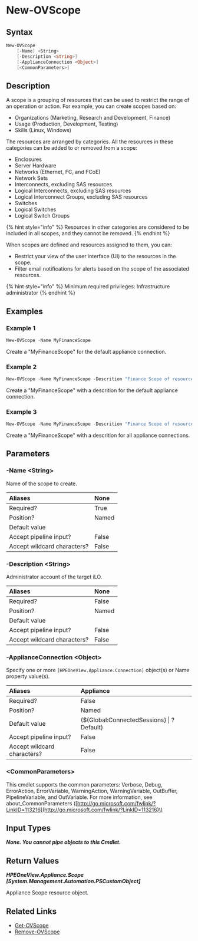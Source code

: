 ﻿---
description: Create new Scope.
---

# New-OVScope

## Syntax

```powershell
New-OVScope
    [-Name] <String>
    [-Description <String>]
    [-ApplianceConnection <Object>]
    [<CommonParameters>]
```

## Description

A scope is a grouping of resources that can be used to restrict the range of an operation or action. For example, you can create scopes based on:

* Organizations (Marketing, Research and Development, Finance)
* Usage (Production, Development, Testing)
* Skills (Linux, Windows)

The resources are arranged by categories. All the resources in these categories can be added to or removed from a scope:

* Enclosures
* Server Hardware
* Networks (Ethernet, FC, and FCoE)
* Network Sets
* Interconnects, excluding SAS resources
* Logical Interconnects, excluding SAS resources
* Logical Interconnect Groups, excluding SAS resources
* Switches
* Logical Switches
* Logical Switch Groups

{% hint style="info" %}
Resources in other categories are considered to be included in all scopes, and they cannot be removed.
{% endhint %}


When scopes are defined and resources assigned to them, you can:

* Restrict your view of the user interface (UI) to the resources in the scope.
* Filter email notifications for alerts based on the scope of the associated resources.

{% hint style="info" %}
Minimum required privileges: Infrastructure administrator
{% endhint %}

## Examples

###  Example 1 

```powershell
New-OVScope -Name MyFinanceScope
```

Create a "MyFinanceScope" for the default appliance connection.

###  Example 2 

```powershell
New-OVScope -Name MyFinanceScope -Descrition "Finance Scope of resources"
```

Create a "MyFinanceScope" with a descrition for the default appliance connection.

###  Example 3 

```powershell
New-OVScope -Name MyFinanceScope -Descrition "Finance Scope of resources" -ApplianceConnection $ConnectedSessions
```

Create a "MyFinanceScope" with a descrition for all appliance connections.

## Parameters

### -Name &lt;String&gt;

Name of the scope to create.

| Aliases | None |
| :--- | :--- |
| Required? | True |
| Position? | Named |
| Default value |  |
| Accept pipeline input? | False |
| Accept wildcard characters? | False |

### -Description &lt;String&gt;

Administrator account of the target iLO.

| Aliases | None |
| :--- | :--- |
| Required? | False |
| Position? | Named |
| Default value |  |
| Accept pipeline input? | False |
| Accept wildcard characters? | False |

### -ApplianceConnection &lt;Object&gt;

Specify one or more `[HPEOneView.Appliance.Connection]` object(s) or Name property value(s).

| Aliases | Appliance |
| :--- | :--- |
| Required? | False |
| Position? | Named |
| Default value | (${Global:ConnectedSessions} &vert; ? Default) |
| Accept pipeline input? | False |
| Accept wildcard characters? | False |

### &lt;CommonParameters&gt;

This cmdlet supports the common parameters: Verbose, Debug, ErrorAction, ErrorVariable, WarningAction, WarningVariable, OutBuffer, PipelineVariable, and OutVariable. For more information, see about\_CommonParameters \([http://go.microsoft.com/fwlink/?LinkID=113216](http://go.microsoft.com/fwlink/?LinkID=113216)\)

## Input Types

_**None.  You cannot pipe objects to this Cmdlet.**_

## Return Values

_**HPEOneView.Appliance.Scope [System.Management.Automation.PSCustomObject]**_

Appliance Scope resource object.

## Related Links

* [Get-OVScope](get-ovscope.md)
* [Remove-OVScope](remove-ovscope.md)
